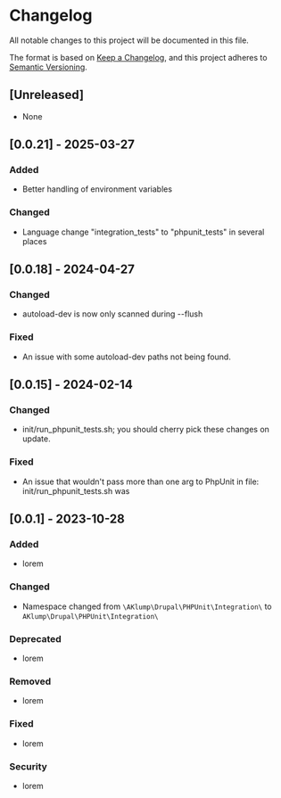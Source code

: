 <!--
id: changelog
tags: ''
-->

# Changelog

All notable changes to this project will be documented in this file.

The format is based on [Keep a Changelog](https://keepachangelog.com/en/1.0.0/),
and this project adheres to [Semantic Versioning](https://semver.org/spec/v2.0.0.html).

## [Unreleased]

- None

## [0.0.21] - 2025-03-27

### Added

- Better handling of environment variables

### Changed

- Language change "integration_tests" to "phpunit_tests" in several places

## [0.0.18] - 2024-04-27

### Changed

- autoload-dev is now only scanned during --flush

### Fixed

- An issue with some autoload-dev paths not being found.

## [0.0.15] - 2024-02-14

### Changed

- init/run_phpunit_tests.sh; you should cherry pick these changes on update.

### Fixed

- An issue that wouldn't pass more than one arg to PhpUnit in file: init/run_phpunit_tests.sh was

## [0.0.1] - 2023-10-28

### Added

- lorem

### Changed

- Namespace changed from `\AKlump\Drupal\PHPUnit\Integration\` to `AKlump\Drupal\PHPUnit\Integration\`

### Deprecated

- lorem

### Removed

- lorem

### Fixed

- lorem

### Security

- lorem

